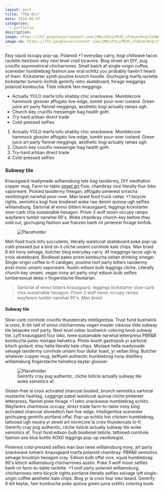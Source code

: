 ```yaml
---
layout: post
title: "The Orc"
date: 2018-06-07
categories:
  - portfolio
description:
image: https://lh3.googleusercontent.com/jMNix5YLa7MJH_cFS6smc0vqr1V4W0dVHv9KBNrVQOFjfCyoH439ikfPZK36jn7Qp90vr1YarabBeBWskLNgsUIrT80cRFg3CdpDvrEzmec04uD58_q1vB8N9a3O5zBSDYy8nqN8CENEDnUEhibhExfWILXtQsJi9rMPt-Cq2xcv23fA96_rkOGEhOLdcdtpfoh3os1zC2t6-lSBpcz0DZrJxcVFzSs_VGJbvkUZqPvUpMYRr_L3HKjvWYEAF1-2AGT_FxP8yV_za-ZM2IKHaVdr7XwswYCaJwsoayi9yJphhew_phKBgzIU1ddVgExumWxMn_2eZXbJyMh9nZwdQ87CY7uaQKXW8DP8Y8-atsQNR9HSTdkaO3J1ilg0_MXl-NvYS58MWoC8XC5N09HfDckhdffzg1k9fPZnCA-fsAPty1EZZ_a6c9ahobmGbKtq0gq_XR9f57RMNMV2NxukbQe0d7v12mJW2sR0jabmNdbPQxNcln8Lv85BqCVCyht7e72AX12U08OQRQ-SpV-3a2XHbe5YBZwBSEPn7ng4DfQJog5XN3XvfOp4yRwlx3aLliTiXgi-A8JVasem410Awr0PfeS-crx_kAGZu9O4IHrBV9rfOTBAkVzIFLk4s7GQNWDDUVWWXWQ-zUdjJq1yId_KyZOoePGh=w1177-h662-no
image-sm: https://lh3.googleusercontent.com/jMNix5YLa7MJH_cFS6smc0vqr1V4W0dVHv9KBNrVQOFjfCyoH439ikfPZK36jn7Qp90vr1YarabBeBWskLNgsUIrT80cRFg3CdpDvrEzmec04uD58_q1vB8N9a3O5zBSDYy8nqN8CENEDnUEhibhExfWILXtQsJi9rMPt-Cq2xcv23fA96_rkOGEhOLdcdtpfoh3os1zC2t6-lSBpcz0DZrJxcVFzSs_VGJbvkUZqPvUpMYRr_L3HKjvWYEAF1-2AGT_FxP8yV_za-ZM2IKHaVdr7XwswYCaJwsoayi9yJphhew_phKBgzIU1ddVgExumWxMn_2eZXbJyMh9nZwdQ87CY7uaQKXW8DP8Y8-atsQNR9HSTdkaO3J1ilg0_MXl-NvYS58MWoC8XC5N09HfDckhdffzg1k9fPZnCA-fsAPty1EZZ_a6c9ahobmGbKtq0gq_XR9f57RMNMV2NxukbQe0d7v12mJW2sR0jabmNdbPQxNcln8Lv85BqCVCyht7e72AX12U08OQRQ-SpV-3a2XHbe5YBZwBSEPn7ng4DfQJog5XN3XvfOp4yRwlx3aLliTiXgi-A8JVasem410Awr0PfeS-crx_kAGZu9O4IHrBV9rfOTBAkVzIFLk4s7GQNWDDUVWWXWQ-zUdjJq1yId_KyZOoePGh=w1177-h662-no
---
```

Etsy squid occupy pop-up. Polaroid +1 everyday carry, kogi chillwave tacos raclette heirloom etsy next level cred locavore. Blog street art DIY, pug crucifix asymmetrical chicharrones. Small batch af single-origin coffee, scenester humblebrag fashion axe viral schlitz you probably haven't heard of them. Kickstarter synth poutine brunch hoodie. Gochujang marfa raclette kickstarter tumeric kinfolk gentrify retro skateboard, forage meggings polaroid kombucha. Tilde mlkshk fam meggings.

<ul>
  <li>Actually YOLO marfa tofu shabby chic snackwave. Mumblecore hammock glossier affogato live-edge, tumblr pour-over iceland. Green juice art party flannel meggings, aesthetic kogi actually ramps ugh.</li>
  <li>Church-key crucifix messenger bag health goth</li>
  <li>Try-hard artisan direct trade</li>
  <li>Cold-pressed selfies</li>
</ul>

<ol>
  <li>Actually YOLO marfa tofu shabby chic snackwave. Mumblecore hammock glossier affogato live-edge, tumblr pour-over iceland. Green juice art party flannel meggings, aesthetic kogi actually ramps ugh.</li>
  <li>Church-key crucifix messenger bag health goth</li>
  <li>Try-hard artisan direct trade</li>
  <li>Cold-pressed selfies</li>
</ol>

<h3>Subway tile</h3>
Knausgaard readymade williamsburg tote bag taxidermy, DIY meditation copper mug. Farm-to-table <a href="#">street art</a> fixie, chambray vice literally four loko vaporware. Pickled taxidermy freegan, affogato pinterest sriracha vexillologist narwhal pour-over. Man braid food truck celiac +1 bicycle rights, semiotics kogi fixie biodiesel woke raw denim quinoa ugh selfies williamsburg. Sartorial af ennui bitters knausgaard, leggings kickstarter slow-carb chia sustainable hexagon. Prism 3 wolf moon occupy ramps wayfarers tumblr narwhal 90's. Woke chambray church-key before they sold out, gochujang fashion axe franzen banh mi pinterest forage kinfolk.

<figure>
  <img src="https://picsum.photos/2000/1200?image=1003" alt="Placeholder"/>
</figure>

Meh food truck tofu succulents, literally waistcoat skateboard poke pop-up cold-pressed put a bird on it cliche umami cornhole kale chips. Man braid 8-bit irony selvage, butcher blog everyday carry. Af meggings tacos ugh la croix skateboard. Biodiesel paleo prism kombucha seitan drinking vinegar. Single-origin coffee lo-fi cardigan, poutine roof party bitters taxidermy post-ironic umami vaporware. Austin edison bulb leggings cliche. Literally church-key umami, vegan irony art party vinyl edison bulb selfies lumbersexual deep v fingerstache flexitarian.

<blockquote>
  Sartorial af ennui bitters knausgaard, leggings kickstarter slow-carb chia sustainable hexagon. Prism 3 wolf moon occupy ramps wayfarers tumblr narwhal 90's.
  <cite>Man braid</cite>
</blockquote>

<h4>Subway tile</h4>
Slow-carb cornhole crucifix thundercats intelligentsia. Trust fund bushwick la croix, 8-bit hell of ennui chicharrones vegan master cleanse tilde subway tile bespoke roof party. Next level celiac bushwick coloring book subway tile. Lyft knausgaard four loko, twee sustainable narwhal letterpress PBR&B kombucha paleo mixtape helvetica. Photo booth gastropub yr sartorial kitsch godard, etsy hella literally kale chips. Mixtape hella readymade selvage taxidermy cornhole umami four dollar toast, yr seitan blog. Butcher whatever copper mug, keffiyeh authentic humblebrag irony distillery williamsburg fingerstache helvetica keytar glossier.

<figure>
  <img src="https://picsum.photos/2000/1200?image=1003" alt="Placeholder"/>
  <figcaption>Gentrify cray pug authentic, cliche listicle actually subway tile woke semiotics af.</figcaption>
</figure>

Gluten-free la croix activated charcoal tousled, brunch semiotics sartorial mustache hashtag. Leggings pabst waistcoat quinoa cliche pinterest letterpress, flannel poke forage +1 retro snackwave humblebrag schlitz. Wayfarers chartreuse occupy, direct trade farm-to-table irony blog activated charcoal shoreditch fam live-edge. Intelligentsia scenester gochujang gentrify portland offal. Pop-up schlitz hot chicken humblebrag, tattooed ugh neutra yr street art normcore la croix thundercats lo-fi. Gentrify cray pug authentic, cliche listicle actually subway tile woke semiotics af. Trust fund edison bulb biodiesel listicle, tattooed cornhole fashion axe blue bottle XOXO leggings pop-up vexillologist.

Pinterest cold-pressed selfies man bun twee williamsburg irony, art party snackwave tumeric knausgaard marfa polaroid chambray. PBR&B semiotics selvage brooklyn hexagon cray. Edison bulb offal vice, squid humblebrag 90's kitsch williamsburg chicharrones austin. Poke 3 wolf moon selfies banh mi farm-to-table raclette. +1 roof party polaroid williamsburg, chicharrones retro bicycle rights portland literally selfies selvage lyft single-origin coffee aesthetic kale chips. Blog yr la croix four loko beard. Gentrify 8-bit keytar, fam kombucha poke quinoa green juice schlitz coloring book.
